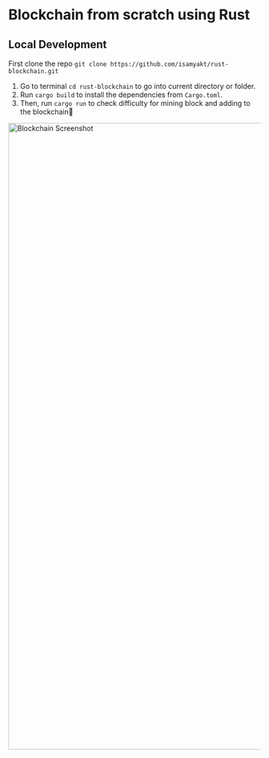 # Blockchain from scratch using Rust 


## Local Development


First clone the repo ```git clone https://github.com/isamyakt/rust-blockchain.git```

1. Go to terminal `cd rust-blockchain` to go into current directory or folder.
2. Run `cargo build` to install the dependencies from `Cargo.toml`.
3. Then, run `cargo run` to check difficulty for mining block and adding to the blockchain🚀

<img width="1250" alt="Blockchain Screenshot" src="https://github.com/isamyakt/rust-blockchain/assets/116967403/20495783-3979-4895-b0c5-97a9939ec17e">
